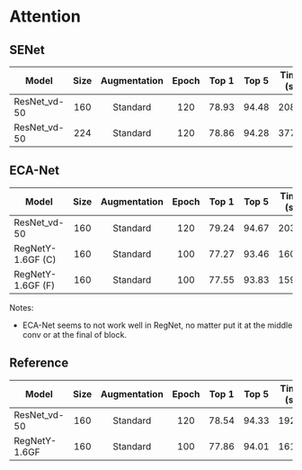 # Attention

## SENet
| Model           | Size | Augmentation | Epoch | Top 1 | Top 5 | Time (s) | Script |
|-----------------|:----:|:------------:|:-----:|:-----:|:-----:|:--------:|:------:|
| ResNet_vd-50 |  160 |   Standard   |  120  | 78.93 | 94.48 |   208.1  |   [23](/configs/ImageNet/23.py)   |
| ResNet_vd-50 |  224 |   Standard   |  120  | 78.86 | 94.28 |   377.2  |   [101](/configs/ImageNet/101.py)  |


## ECA-Net
| Model             | Size | Augmentation | Epoch | Top 1 | Top 5 | Time (s) | Script |
|-------------------|:----:|:------------:|:-----:|:-----:|:-----:|:--------:|:------:|
| ResNet_vd-50  |  160 |   Standard   |  120  | 79.24 | 94.67 |   203.1  |   24   |
| RegNetY-1.6GF (C) |  160 |   Standard   |  100  | 77.27 | 93.46 |   160.9  |   35   |
| RegNetY-1.6GF (F) |  160 |   Standard   |  100  | 77.55 | 93.83 |   159.7  |   38   |
Notes:
- ECA-Net seems to not work well in RegNet, no matter put it at the middle conv or at the final of block.


## Reference
| Model         | Size | Augmentation | Epoch | Top 1 | Top 5 | Time (s) | Script |
|---------------|:----:|:------------:|:-----:|:-----:|:-----:|:--------:|:------:|
| ResNet_vd-50  |  160 |   Standard   |  120  | 78.54 | 94.33 |   192.1  |   50   |
| RegNetY-1.6GF |  160 |   Standard   |  100  | 77.86 | 94.01 |   161.8  |   32   |